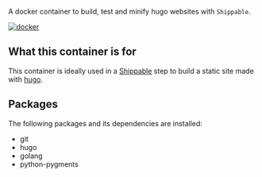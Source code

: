A docker container to build, test and minify hugo websites with `Shippable`.

[![docker](http://dockeri.co/image/abhi1010/hugo_015 "docker")](https://registry.hub.docker.com/u/abhi1010/hugo_015/)

## What this container is for

This container is ideally used in a [Shippable](http://shippable.com) step to build a static site made with [hugo](http://gohugo.io).

## Packages

The following packages and its dependencies are installed:

* git
* hugo
* golang
* python-pygments
